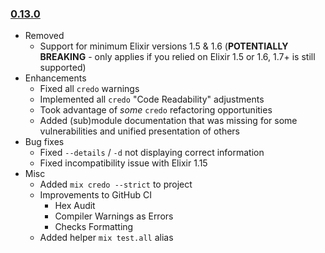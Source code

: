 ### [0.13.0](v0130)

* Removed
  * Support for minimum Elixir versions 1.5 & 1.6 (**POTENTIALLY BREAKING** - only applies if you relied on Elixir 1.5 or 1.6, 1.7+ is still supported)
* Enhancements
  * Fixed all `credo` warnings
  * Implemented all `credo` "Code Readability" adjustments
  * Took advantage of _some_ `credo` refactoring opportunities
  * Added (sub)module documentation that was missing for some vulnerabilities and unified presentation of others
* Bug fixes
  * Fixed `--details` / `-d` not displaying correct information
  * Fixed incompatibility issue with Elixir 1.15
* Misc
  * Added `mix credo --strict` to project
  * Improvements to GitHub CI
    * Hex Audit
    * Compiler Warnings as Errors
    * Checks Formatting
  * Added helper `mix test.all` alias
